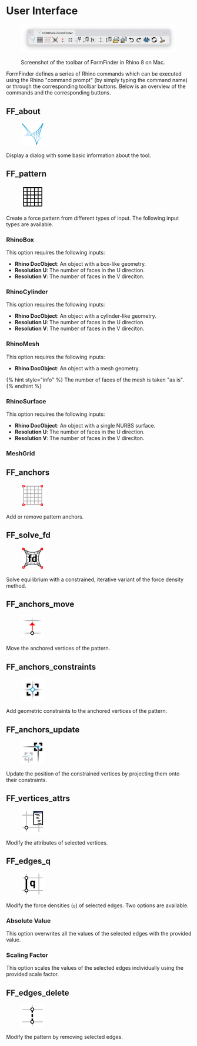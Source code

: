# User Interface

<figure><img src="../.gitbook/assets/FormFinder_toolbar.png" alt="FormFinder toolbar"><figcaption><p>Screenshot of the toolbar of FormFinder in Rhino 8 on Mac.</p></figcaption></figure>

FormFinder defines a series of Rhino commands which can be executed using the Rhino "command prompt" (by simply typing the command name) or through the corresponding toolbar buttons. Below is an overview of the commands and the corresponding buttons.

## FF\_about

<div align="left" data-full-width="false">

<figure><img src="../../resources/FF_toolbar_buttons/1_FF.svg" alt="" width="64"><figcaption></figcaption></figure>

</div>

Display a dialog with some basic information about the tool.

## FF\_pattern

<div align="left" data-full-width="false">

<figure><img src="../../resources/FF_toolbar_buttons/6_FF_pattern.svg" alt="" width="64"><figcaption></figcaption></figure>

</div>

Create a force pattern from different types of input. The following input types are available.

### RhinoBox

This option requires the following inputs:

* **Rhino DocObject**: An object with a box-like geometry.
* **Resolution U**: The number of faces in the U direction.
* **Resolution V**: The number of faces in the V direciton.

### RhinoCylinder

This option requires the following inputs:

* **Rhino DocObject**: An object with a cylinder-like geometry.
* **Resolution U**: The number of faces in the U direction.
* **Resolution V**: The number of faces in the V direciton.

### RhinoMesh

This option requires the following inputs:

* **Rhino DocObject**: An object with a mesh geometry.

{% hint style="info" %}
The number of faces of the mesh is taken "as is".
{% endhint %}

### RhinoSurface

This option requires the following inputs:

* **Rhino DocObject**: An object with a single NURBS surface.
* **Resolution U**: The number of faces in the U direction.
* **Resolution V**: The number of faces in the V direciton.

### MeshGrid

## FF\_anchors

<div align="left" data-full-width="false">

<figure><img src="../../resources/FF_toolbar_buttons/7_FF_anchors.svg" alt="" width="64"><figcaption></figcaption></figure>

</div>

Add or remove pattern anchors.

## FF\_solve\_fd

<div align="left" data-full-width="false">

<figure><img src="../../resources/FF_toolbar_buttons/8_FF_fd.svg" alt="" width="64"><figcaption></figcaption></figure>

</div>

Solve equilibrium with a constrained, iterative variant of the force density method.

## FF\_anchors\_move

<div align="left" data-full-width="false">

<figure><img src="../../resources/FF_toolbar_buttons/9_FF_anchors_move.svg" alt="" width="64"><figcaption></figcaption></figure>

</div>

Move the anchored vertices of the pattern.

## FF\_anchors\_constraints

<div align="left" data-full-width="false">

<figure><img src="../../resources/FF_toolbar_buttons/10_FF_anchors_modify.svg" alt="" width="64"><figcaption></figcaption></figure>

</div>

Add geometric constraints to the anchored vertices of the pattern.

## FF\_anchors\_update

<div align="left" data-full-width="false">

<figure><img src="../../resources/FF_toolbar_buttons/11_FF_anchors_update.svg" alt="" width="64"><figcaption></figcaption></figure>

</div>

Update the position of the constrained vertices by projecting them onto their constraints.

## FF\_vertices\_attrs

<div align="left" data-full-width="false">

<figure><img src="../../resources/FF_toolbar_buttons/12_FF_anchors_attr.svg" alt="" width="64"><figcaption></figcaption></figure>

</div>

Modify the attributes of selected vertices.

## FF\_edges\_q

<div align="left" data-full-width="false">

<figure><img src="../../resources/FF_toolbar_buttons/13_FF_edges_q.svg" alt="" width="64"><figcaption></figcaption></figure>

</div>

Modify the force densities (`q`) of selected edges. Two options are available.

### Absolute Value

This option overwrites all the values of the selected edges with the provided value.

### Scaling Factor

This option scales the values of the selected edges individually using the provided scale factor.

## FF\_edges\_delete

<div align="left" data-full-width="false">

<figure><img src="../../resources/FF_toolbar_buttons/14_FF_edges_remove.svg" alt="" width="64"><figcaption></figcaption></figure>

</div>

Modify the pattern by removing selected edges.
